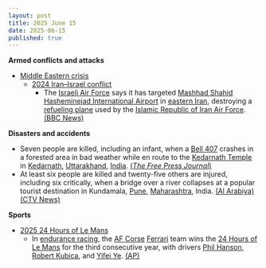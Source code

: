 ```yaml
---
layout: post
title: 2025 June 15
date: 2025-06-15
published: true
---
```



**Armed conflicts and attacks**

* [Middle Eastern crisis](https://en.wikipedia.org/wiki/Middle_Eastern_crisis_%282023%E2%80%93present%29 "Middle Eastern crisis (2023–present)")
  + [2024 Iran–Israel conflict](https://en.wikipedia.org/wiki/2024_Iran%E2%80%93Israel_conflict "2024 Iran–Israel conflict")
    - The [Israeli Air Force](https://en.wikipedia.org/wiki/Israeli_Air_Force "Israeli Air Force") says it has targeted [Mashhad Shahid Hasheminejad International Airport](https://en.wikipedia.org/wiki/Mashhad_Shahid_Hasheminejad_International_Airport "Mashhad Shahid Hasheminejad International Airport") in [eastern Iran](https://en.wikipedia.org/wiki/Eastern_Iran "Eastern Iran"), destroying a [refueling plane](https://en.wikipedia.org/wiki/Aerial_refueling "Aerial refueling") used by the [Islamic Republic of Iran Air Force](https://en.wikipedia.org/wiki/Islamic_Republic_of_Iran_Air_Force "Islamic Republic of Iran Air Force"). [(BBC News)](https://www.bbc.co.uk/news/live/c2kqkd03xn5t)

**Disasters and accidents**

* Seven people are killed, including an infant, when a [Bell 407](https://en.wikipedia.org/wiki/Bell_407 "Bell 407") crashes in a forested area in bad weather while en route to the [Kedarnath Temple](https://en.wikipedia.org/wiki/Kedarnath_Temple "Kedarnath Temple") in [Kedarnath](https://en.wikipedia.org/wiki/Kedarnath "Kedarnath"), [Uttarakhand](https://en.wikipedia.org/wiki/Uttarakhand "Uttarakhand"), [India](https://en.wikipedia.org/wiki/India "India"). [(*The Free Press Journal*)](https://www.freepressjournal.in/india/uttarakhand-helicopter-crash-7-killed-including-infant-as-chopper-crashes-near-kedarnath-route-terrifying-visuals-surface)
* At least six people are killed and twenty-five others are injured, including six critically, when a bridge over a river collapses at a popular tourist destination in Kundamala, [Pune](https://en.wikipedia.org/wiki/Pune "Pune"), [Maharashtra](https://en.wikipedia.org/wiki/Maharashtra "Maharashtra"), India. [(Al Arabiya)](https://english.alarabiya.net/News/world/2025/06/15/six-killed-25-swept-away-after-bridge-collapse-in-india-s-pune) [(CTV News)](https://www.ctvnews.ca/world/article/2-killed-and-32-injured-after-a-bridge-collapses-at-a-tourist-destination-in-western-india/)

**Sports**

* [2025 24 Hours of Le Mans](https://en.wikipedia.org/wiki/2025_24_Hours_of_Le_Mans "2025 24 Hours of Le Mans")
  + In [endurance racing](https://en.wikipedia.org/wiki/Endurance_racing_%28motorsport%29 "Endurance racing (motorsport)"), the [AF Corse](https://en.wikipedia.org/wiki/AF_Corse "AF Corse") [Ferrari](https://en.wikipedia.org/wiki/Ferrari "Ferrari") team wins the [24 Hours of Le Mans](https://en.wikipedia.org/wiki/24_Hours_of_Le_Mans "24 Hours of Le Mans") for the third consecutive year, with drivers [Phil Hanson](https://en.wikipedia.org/wiki/Phil_Hanson_%28racing_driver%29 "Phil Hanson (racing driver)"), [Robert Kubica](https://en.wikipedia.org/wiki/Robert_Kubica "Robert Kubica"), and [Yifei Ye](https://en.wikipedia.org/wiki/Yifei_Ye "Yifei Ye"). [(AP)](https://apnews.com/article/le-mans-ferrari-24-hours-robert-kubica-affc5f1389e85c7bcf4d0d8a794caffb)
